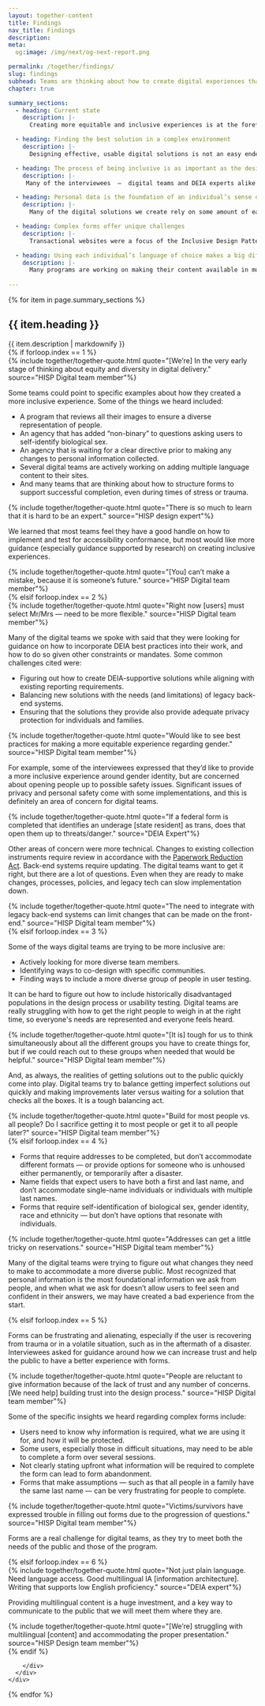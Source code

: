 ```yaml
---
layout: together-content
title: Findings
nav_title: Findings
description:
meta:
  og:image: /img/next/og-next-report.png

permalink: /together/findings/
slug: findings
subhead: Teams are thinking about how to create digital experiences that embrace all users and are effective, accessible, and respectful.
chapter: true

summary_sections:
  - heading: Current state
    description: |-
      Creating more equitable and inclusive experiences is at the forefront for many of our digital teams. Digital teams were generally further along in implementing accessibility than in considering equity and inclusivity in their design work. While some teams are actively looking for ways to incorporate inclusivity into their designs, others are waiting for direction.  

  - heading: Finding the best solution in a complex environment
    description: |-
      Designing effective, usable digital solutions is not an easy endeavor, and digital teams are wrestling with how to incorporate learnings about the sometimes confusing and constantly evolving DEIA space. While federal digital teams have always designed for “everyone,” there is renewed focus on ensuring that each individual feels welcome, heard, and supported in the digital experience. This is no easy task.

  - heading: The process of being inclusive is as important as the design
    description: |-
     Many of the interviewees  —  digital teams and DEIA experts alike  —  worried about the lack of diversity on design teams and as user testing participants. Design teams are often not representative of the full diversity of the potential users of the systems and experiences they are creating. Many teams are trying to figure out ways to include people with a wider range of lived experiences.

  - heading: Personal data is the foundation of an individual’s sense of self
    description: |-
      Many of the digital solutions we create rely on some amount of each user’s personal information: name, address, Social Security Number. Solutions that aren’t inclusive of everyone can be very alienating. Interviewees explained how this can play out in digital projects.

  - heading: Complex forms offer unique challenges
    description: |-
      Transactional websites were a focus of the Inclusive Design Pattern team’s work. Much of the public’s interactions with the U.S. government is through forms – both digital and paper. Forms can be really challenging for users, especially during times of stress. We heard from HISPs that complex digital forms were a serious barrier for many users, and that crafting good form experiences was a real challenge for digital teams. 

  - heading: Using each individual’s language of choice makes a big difference
    description: |-
      Many programs are working on making their content available in multiple languages, but there are lots of questions about how best to do that. As more and more programs provide content in multiple languages, how best to make people aware of the content in other languages, and to make it clear and easy for them to find and use those languages, is a real challenge. 
  
---
```


{% for item in page.summary_sections %}
  <section id="section-{{ forloop.index }}" class="together-section together-section--{{ item.title | downcase | replace: " ", "-" | remove: "’" }} {{ item.section_class }}">
    <div class="grid-container">
      <div class="grid-row">
        <div class="grid-col-12 tablet:grid-col-12">
          <div class="together-section__header">
            <h2 class="together-section__heading">{{ item.heading }}</h2>
          </div>
        </div>
        <div class="grid-col-12 tablet:grid-col-10 tablet:margin-left-auto together-section-description">
          {{ item.description | markdownify }}
        </div>
      </div>
      <div class="grid-row">
        <div class="grid-col-12">
          {% if forloop.index == 1 %}
          <div class="tablet:grid-offset-2 measure-4">
          {% include together/together-quote.html quote="[We’re] In the very early stage of thinking about equity and diversity in digital delivery." source="HISP Digital team member"%}
          <p>
            Some teams could point to specific examples about how they created a more inclusive experience. Some of the things we heard included:
          </p>
          <ul>
            <li>
              A program that reviews all their images to ensure a diverse representation of people.
            </li>
            <li>
              An agency that has added “non-binary” to questions asking users to self-identify biological sex.
            </li>
            <li>
              An agency that is waiting for a clear directive prior to making any changes to personal information collected.
            </li>
            <li>
              Several digital teams are actively working on adding multiple language content to their sites.
            </li>
            <li>
              And many teams that are thinking about how to structure forms to support successful completion, even during times of stress or trauma.
            </li>
          </ul>
          {% include together/together-quote.html quote="There is so much to learn that it is hard to be an expert." source="HISP design expert"%}
          <p>
            We learned that most teams feel they have a good handle on how to implement and test for accessibility conformance, but most would like more guidance (especially guidance supported by research) on creating inclusive experiences. 
          </p>
          {% include together/together-quote.html quote="[You] can’t make a mistake, because it is someone’s future." source="HISP Digital team member"%}
          </div>
          {% elsif forloop.index == 2 %}           
          <div class="tablet:grid-offset-2 measure-4">
            {% include together/together-quote.html quote="Right now [users] must select Mr/Mrs  —  need to be more flexible." source="HISP Digital team member"%}
            <p>
              Many of the digital teams we spoke with said that they were looking for guidance on how to incorporate DEIA best practices into their work, and how to do so given other constraints or mandates. Some common challenges cited were:
            </p>
            <ul>
              <li>
                Figuring out how to create DEIA-supportive solutions while aligning with existing reporting requirements.
              </li>
              <li>
                Balancing new solutions with the needs (and limitations) of legacy back-end systems.
              </li>
              <li>
                Ensuring that the solutions they provide also provide adequate privacy protection for individuals and families.
              </li>
            </ul>
            {% include together/together-quote.html quote="Would like to see best practices for making a more equitable experience regarding gender." source="HISP Digital team member"%}
            <p>
              For example, some of the interviewees expressed that they’d like to provide a more inclusive experience around gender identity, but are concerned about opening people up to possible safety issues. Significant issues of privacy and personal safety come with some implementations, and this is definitely an area of concern for digital teams.
            </p>
            {% include together/together-quote.html quote="If a federal form is completed that identifies an underage [state resident] as trans, does that open them up to threats/danger." source="DEIA Expert"%}
            <p>
              Other areas of concern were more technical. Changes to existing collection instruments require review in accordance with the <a href="https://pra.digital.gov/">Paperwork Reduction Act</a>. Back-end systems require updating. The digital teams want to get it right, but there are a lot of questions. Even when they are ready to make changes, processes, policies, and legacy tech can slow implementation down.
            </p>
            {% include together/together-quote.html quote="The need to integrate with legacy back-end systems can limit changes that can be made on the front-end." source="HISP Digital team member"%}
          </div> 
          {% elsif forloop.index == 3 %}
          <div class="tablet:grid-offset-2 measure-4">
            <p>
              Some of the ways digital teams are trying to be more inclusive are:
            </p>
            <ul>
              <li>
               Actively looking for more diverse team members.
              </li>
              <li>
               Identifying ways to co-design with specific communities.
              </li>
              <li>
                Finding ways to include a more diverse group of people in user testing.
              </li>
            </ul>
            <p>
              It can be hard to figure out how to include historically disadvantaged populations in the design process or usability testing. Digital teams are really struggling with how to get the right people to weigh in at the right time, so everyone's needs are represented and everyone feels heard.
            </p>
            {% include together/together-quote.html quote="[It is] tough for us to think simultaneously about all the different groups you have to create things for, but if we could reach out to these groups when needed that would be helpful." source="HISP Digital team member"%}
            <p>
              And, as always, the realities of getting solutions out to the public quickly come into play. Digital teams try to balance getting imperfect solutions out quickly and making improvements later versus waiting for a solution that checks all the boxes. It is a tough balancing act.
            </p>
            {% include together/together-quote.html quote="Build for most people vs. all people? Do I sacrifice getting it to most people or get it to all people later?" source="HISP Digital team member"%}
          </div>
          {% elsif forloop.index == 4 %}
          <div class="tablet:grid-offset-2 measure-4">
            <ul>
              <li>Forms that require addresses to be completed, but don’t accommodate different formats — or provide options for someone who is unhoused either permanently, or temporarily after a disaster.</li>
              <li>Name fields that expect users to have both a first and last name, and don’t accommodate single-name individuals or individuals with multiple last names.</li>
              <li>Forms that require self-identification of biological sex, gender identity, race and ethnicity — but don’t have options that resonate with individuals.</li>
            </ul>
            {% include together/together-quote.html quote="Addresses can get a little tricky on reservations." source="HISP Digital team member"%}
            <p>
              Many of the digital teams were trying to figure out what changes they need to make to accommodate a more diverse public. Most recognized that personal information is the most foundational information we ask from people, and when what we ask for doesn’t allow users to feel seen and confident in their answers, we may have created a bad experience from the start.
            </p>
          </div>
          {% elsif forloop.index == 5 %}
          <div class="tablet:grid-offset-2 measure-4">
            <p>
              Forms can be frustrating and alienating, especially if the user is recovering from trauma or in a volatile situation, such as in the aftermath of a disaster. Interviewees asked for guidance around how we can increase trust and help the public to have a better experience with forms. 
            </p>
            {% include together/together-quote.html quote="People are reluctant to give information because of the lack of trust and any number of concerns. [We need help] building trust into the design process." source="HISP Digital team member"%}
            <p>
              Some of the specific insights we heard regarding complex forms include:
            </p>
            <ul>
              <li>
               Users need to know why information is required, what we are using it for, and how it will be protected.
              </li>
              <li>
               Some users, especially those in difficult situations, may need to be able to complete a form over several sessions.
              </li>
              <li>
                Not clearly stating upfront what information will be required to complete the form can lead to form abandonment.
              </li>
              <li>
                Forms that make assumptions  —  such as that all people in a family have the same last name  —  can be very frustrating for people to complete.
              </li>
            </ul>
            {% include together/together-quote.html quote="Victims/survivors have expressed trouble in filling out forms due to the progression of questions." source="HISP Digital team member"%}
            <p>
              Forms are a real challenge for digital teams, as they try to meet both the needs of the public and those of the program. 
            </p>
          </div>
          {% elsif forloop.index == 6 %}
          <div class="tablet:grid-offset-2 measure-4">
            {% include together/together-quote.html quote="Not just plain language. Need language access. Good multilingual IA [information architecture]. Writing that supports low English proficiency." source="DEIA expert"%}
            <p>
              Providing multilingual content is a huge investment, and a key way to communicate to the public that we will meet them where they are. 
            </p>
            {% include together/together-quote.html quote="[We’re] struggling with multilingual [content] and accommodating the proper presentation." source="HISP Design team member"%}
          </div>
          {% endif %}

        </div>
      </div>
    </div>
  </section>
{% endfor %}

